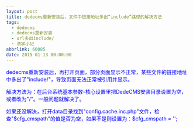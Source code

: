 ```yaml
---
layout: post
title: dedecms重新安装后，文件中链接地址多出“include”路径的解决方法
tags:
  - dedecms
  - dedecms重新安装
  - url多出include/
  - 清学小记
abbrlink: 60085
date: 2015-01-13 00:00:00
---
```


<!-- build time:Sat Jun 23 2018 12:05:15 GMT+0800 (中国标准时间) -->

<span style="color:#00f">dedecms重新安装后，再打开页面，部分页面显示不正常，某些文件的链接地址中多出了"include/"，导致页面无法正常被引用并显示。</span>

<span style="color:#00f">解决方法为：在后台系统基本参数-核心设置里把DedeCMS安装目录设置为空，或者改为"/"。一般问题就解决了。</span>

<span style="color:#00f">如果还没解决，打开data目录找到"config.cache.inc.php"文件，检查"$cfg_cmspath"的值是否为空，如果不是则设置为：$cfg_cmspath = '';</span>
<!-- rebuild by neat -->